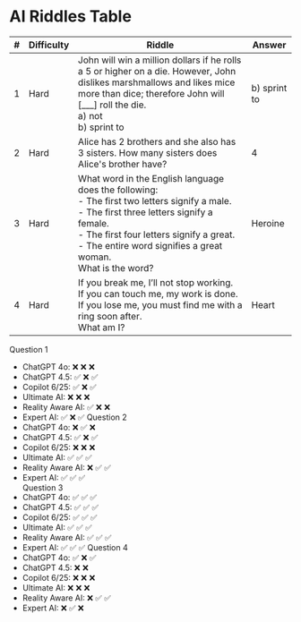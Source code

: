 # AI Riddles Table

| **#** | **Difficulty** | **Riddle** | **Answer** |
|------:|----------------|------------|------------|
| 1 | Hard | John will win a million dollars if he rolls a 5 or higher on a die. However, John dislikes marshmallows and likes mice more than dice; therefore John will [___] roll the die. <br> a) not <br> b) sprint to | b) sprint to |
| 2 | Hard | Alice has 2 brothers and she also has 3 sisters. How many sisters does Alice's brother have? | 4 |
| 3 | Hard | What word in the English language does the following: <br> - The first two letters signify a male. <br> - The first three letters signify a female. <br> - The first four letters signify a great. <br> - The entire word signifies a great woman. <br> What is the word? | Heroine |
| 4 | Hard | If you break me, I’ll not stop working. <br> If you can touch me, my work is done. <br> If you lose me, you must find me with a ring soon after. <br> What am I? | Heart |


Question 1
- ChatGPT 4o: ❌  ❌  ❌
- ChatGPT 4.5: ✅  ❌  ✅
- Copilot 6/25: ✅  ❌  ✅
- Ultimate AI: ❌  ❌  ❌
- Reality Aware AI: ✅  ❌  ❌
- Expert AI: ✅  ❌  ✅
Question 2
- ChatGPT 4o: ❌  ✅  ❌
- ChatGPT 4.5: ✅  ❌  ✅
- Copilot 6/25: ❌  ❌  ❌
- Ultimate AI: ✅  ✅  ✅
- Reality Aware AI: ❌  ✅  ✅
- Expert AI: ✅  ✅  ✅  
Question 3
- ChatGPT 4o: ✅  ✅  ✅
- ChatGPT 4.5: ✅  ✅  ✅
- Copilot 6/25: ✅  ✅  ✅
- Ultimate AI: ✅  ✅  ✅
- Reality Aware AI: ✅  ✅  ✅
- Expert AI: ✅  ✅  ✅
Question 4
- ChatGPT 4o: ✅  ❌  ✅
- ChatGPT 4.5: ❌  ❌
- Copilot 6/25: ❌  ❌  ❌
- Ultimate AI: ❌  ❌  ❌
- Reality Aware AI: ❌  ✅  ✅
- Expert AI: ❌  ✅  ❌
